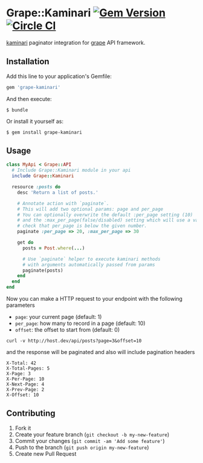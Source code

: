 # Grape::Kaminari [![Gem Version](https://badge.fury.io/rb/grape-kaminari.png)](http://badge.fury.io/rb/grape-kaminari)[![Circle CI](https://circleci.com/gh/monterail/grape-kaminari.png?style=badge)](https://circleci.com/gh/monterail/grape-kaminari)

[kaminari](https://github.com/amatsuda/kaminari) paginator integration for [grape](https://github.com/intridea/grape) API framework.

## Installation

Add this line to your application's Gemfile:

```ruby
gem 'grape-kaminari'
```

And then execute:

```
$ bundle
```

Or install it yourself as:

```
$ gem install grape-kaminari
```

## Usage

```ruby
class MyApi < Grape::API
  # Include Grape::Kaminari module in your api
  include Grape::Kaminari

  resource :posts do
    desc 'Return a list of posts.'

    # Annotate action with `paginate`.
    # This will add two optional params: page and per_page
    # You can optionally overwrite the default :per_page setting (10)
    # and the :max_per_page(false/disabled) setting which will use a validator to
    # check that per_page is below the given number.
    paginate :per_page => 20, :max_per_page => 30

    get do
      posts = Post.where(...)

      # Use `paginate` helper to execute kaminari methods
      # with arguments automatically passed from params
      paginate(posts)
    end
  end
end
```

Now you can make a HTTP request to your endpoint with the following parameters

- `page`: your current page (default: 1)
- `per_page`: how many to record in a page (default: 10)
- `offset`: the offset to start from (default: 0)

```
curl -v http://host.dev/api/posts?page=3&offset=10
```

and the response will be paginated and also will include pagination headers

```
X-Total: 42
X-Total-Pages: 5
X-Page: 3
X-Per-Page: 10
X-Next-Page: 4
X-Prev-Page: 2
X-Offset: 10
```

## Contributing

1. Fork it
2. Create your feature branch (`git checkout -b my-new-feature`)
3. Commit your changes (`git commit -am 'Add some feature'`)
4. Push to the branch (`git push origin my-new-feature`)
5. Create new Pull Request
